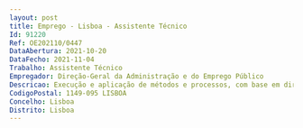 ```yaml
--- 
layout: post
title: Emprego - Lisboa - Assistente Técnico
Id: 91220
Ref: OE202110/0447
DataAbertura: 2021-10-20
DataFecho: 2021-11-04
Trabalho: Assistente Técnico
Empregador: Direção-Geral da Administração e do Emprego Público
Descricao: Execução e aplicação de métodos e processos, com base em diretivas bem definidas, nas áreas de atuação instrumental, designadamente, no serviço de relações públicas e nos diversos domínios de intervenção da DGAEP, de acordo com as atribuições da entidade previstas no Decreto Regulamentar 27 2012, de 29 de Fevereiro, na sua redação atual.
CodigoPostal: 1149-095 LISBOA
Concelho: Lisboa
Distrito: Lisboa
--- 
```

